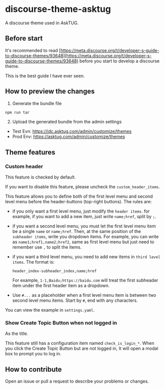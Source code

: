 # discourse-theme-asktug

A discourse theme used in AskTUG.

## Before start

It's recommended to read [https://meta.discourse.org/t/developer-s-guide-to-discourse-themes/93648](https://meta.discourse.org/t/developer-s-guide-to-discourse-themes/93648) before you start to develop a discourse theme.

This is the best guide I have ever seen.

## How to preview the changes

1. Generate the bundle file

```sh
npm run tar
```

2. Upload the generated bundle from the admin settings

- Test Evn: https://idc.asktug.com/admin/customize/themes
- Prod Env: https://asktug.com/admin/customize/themes

## Theme features

### Custom header

This feature is checked by default.

If you want to disable this feature, please uncheck the `custom_header_items`.

This feature allows you to define both of the first level menu and second level menu before the header-buttons (top-right buttons). The rules are:

- if you only want a first level menu, just modify the `header items`. for example, if you want to add a new item, just write `name;href`, split by `;`.

- if you want a second level menu, you must let the first level menu item be a single `name` or `name;href`. Then, at the same position of the `subheader items`, write you dropdown items. For example, you can write as `name1;href1,name2;href2`, same as first level menu but just need to remember use `,` to split the items.

- if you want a third level menu, you need to add new items in `third level items`. The format is:

  `header_index-subheader_index,name;href`

  For example, `1-1,Baidu;https://baidu.com` will treat the first subheader item under the first header item as a dropdown.

- Use `#...` as a placeholder when a first level menu item is between two second level menu items. Start by `#`, end with any characters.

You can view the example in `settings.yaml`.

### Show Create Topic Button when not logged in

As the title.

This feature still has a configuration item named `check_is_login_*`. When you click the Create Topic Button but are not logged in, It will open a modal box to prompt you to log in.

## How to contribute

Open an issue or pull a request to describe your problems or changes.
